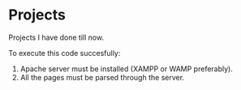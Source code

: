 # Projects
Projects I have done till now.

To execute this code succesfully:

1. Apache server must be installed (XAMPP or WAMP preferably). 
2. All the pages must be parsed through the server.
